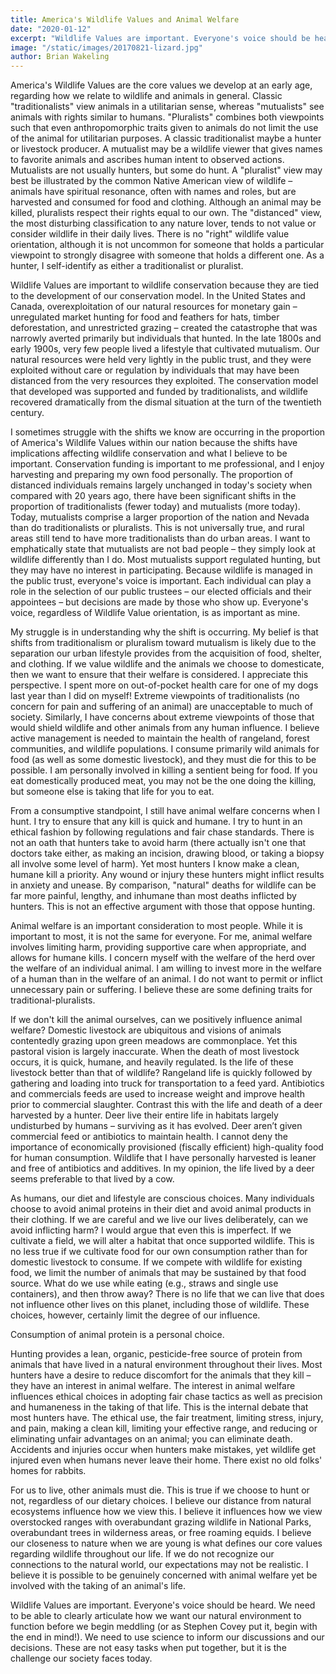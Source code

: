 ```yaml
---
title: America's Wildlife Values and Animal Welfare
date: "2020-01-12"
excerpt: "Wildlife Values are important. Everyone's voice should be heard. We need to use science to inform our discussions and our decisions. These are not easy tasks when put together, but it is the challenge our society faces today."
image: "/static/images/20170821-lizard.jpg"
author: Brian Wakeling
---
```


America's Wildlife Values are the core values we develop at an early age, regarding how we relate to wildlife and animals in general.  Classic "traditionalists" view animals in a utilitarian sense, whereas "mutualists" see animals with rights similar to humans.  "Pluralists" combines both viewpoints such that even anthropomorphic traits given to animals do not limit the use of the animal for utilitarian purposes.  A classic traditionalist maybe a hunter or livestock producer.  A mutualist may be a wildlife viewer that gives names to favorite animals and ascribes human intent to observed actions.  Mutualists are not usually hunters, but some do hunt.  A "pluralist" view may best be illustrated by the common Native American view of wildlife – animals have spiritual resonance, often with names and roles, but are harvested and consumed for food and clothing.  Although an animal may be killed, pluralists respect their rights equal to our own.  The "distanced" view, the most disturbing classification to any nature lover, tends to not value or consider wildlife in their daily lives.  There is no "right" wildlife value orientation, although it is not uncommon for someone that holds a particular viewpoint to strongly disagree with someone that holds a different one.  As a hunter, I self-identify as either a traditionalist or pluralist. 

Wildlife Values are important to wildlife conservation because they are tied to the development of our conservation model.  In the United States and Canada, overexploitation of our natural resources for monetary gain – unregulated market hunting for food and feathers for hats, timber deforestation, and unrestricted grazing – created the catastrophe that was narrowly averted primarily but individuals that hunted.  In the late 1800s and early 1900s, very few people lived a lifestyle that cultivated mutualism.  Our natural resources were held very lightly in the public trust, and they were exploited without care or regulation by individuals that may have been distanced from the very resources they exploited.  The conservation model that developed was supported and funded by traditionalists, and wildlife recovered dramatically from the dismal situation at the turn of the twentieth century. 

I sometimes struggle with the shifts we know are occurring in the proportion of America's Wildlife Values within our nation because the shifts have implications affecting wildlife conservation and what I believe to be important.  Conservation funding is important to me professional, and I enjoy harvesting and preparing my own food personally.  The proportion of distanced individuals remains largely unchanged in today's society when compared with 20 years ago, there have been significant shifts in the proportion of traditionalists (fewer today) and mutualists (more today).  Today, mutualists comprise a larger proportion of the nation and Nevada than do traditionalists or pluralists.  This is not universally true, and rural areas still tend to have more traditionalists than do urban areas.  I want to emphatically state that mutualists are not bad people – they simply look at wildlife differently than I do.  Most mutualists support regulated hunting, but they may have no interest in participating.  Because wildlife is managed in the public trust, everyone's voice is important.  Each individual can play a role in the selection of our public trustees – our elected officials and their appointees – but decisions are made by those who show up.  Everyone's voice, regardless of Wildlife Value orientation, is as important as mine. 

My struggle is in understanding why the shift is occurring.  My belief is that shifts from traditionalism or pluralism toward mutualism is likely due to the separation our urban lifestyle provides from the acquisition of food, shelter, and clothing.  If we value wildlife and the animals we choose to domesticate, then we want to ensure that their welfare is considered.  I appreciate this perspective.  I spent more on out-of-pocket health care for one of my dogs last year than I did on myself!  Extreme viewpoints of traditionalists (no concern for pain and suffering of an animal) are unacceptable to much of society.  Similarly, I have concerns about extreme viewpoints of those that would shield wildlife and other animals from any human influence.  I believe active management is needed to maintain the health of rangeland, forest communities, and wildlife populations.  I consume primarily wild animals for food (as well as some domestic livestock), and they must die for this to be possible.  I am personally involved in killing a sentient being for food.  If you eat domestically produced meat, you may not be the one doing the killing, but someone else is taking that life for you to eat. 

From a consumptive standpoint, I still have animal welfare concerns when I hunt.  I try to ensure that any kill is quick and humane.  I try to hunt in an ethical fashion by following regulations and fair chase standards.  There is not an oath that hunters take to avoid harm (there actually isn't one that doctors take either, as making an incision, drawing blood, or taking a biopsy all involve some level of harm).  Yet most hunters I know make a clean, humane kill a priority.  Any wound or injury these hunters might inflict results in anxiety and unease.  By comparison, "natural" deaths for wildlife can be far more painful, lengthy, and inhumane than most deaths inflicted by hunters.  This is not an effective argument with those that oppose hunting. 

Animal welfare is an important consideration to most people.  While it is important to most, it is not the same for everyone.  For me, animal welfare involves limiting harm, providing supportive care when appropriate, and allows for humane kills.  I concern myself with the welfare of the herd over the welfare of an individual animal.  I am willing to invest more in the welfare of a human than in the welfare of an animal.  I do not want to permit or inflict unnecessary pain or suffering.  I believe these are some defining traits for traditional-pluralists. 

If we don't kill the animal ourselves, can we positively influence animal welfare?  Domestic livestock are ubiquitous and visions of animals contentedly grazing upon green meadows are commonplace.  Yet this pastoral vision is largely inaccurate.  When the death of most livestock occurs, it is quick, humane, and heavily regulated.  Is the life of these livestock better than that of wildlife?  Rangeland life is quickly followed by gathering and loading into truck for transportation to a feed yard.  Antibiotics and commercials feeds are used to increase weight and improve health prior to commercial slaughter.  Contrast this with the life and death of a deer harvested by a hunter. Deer live their entire life in habitats largely undisturbed by humans – surviving as it has evolved. Deer aren’t given commercial feed or antibiotics to maintain health. I cannot deny the importance of economically provisioned (fiscally efficient) high-quality food for human consumption.  Wildlife that I have personally harvested is leaner and free of antibiotics and additives.  In my opinion, the life lived by a deer seems preferable to that lived by a cow. 

As humans, our diet and lifestyle are conscious choices.  Many individuals choose to avoid animal proteins in their diet and avoid animal products in their clothing.  If we are careful and we live our lives deliberately, can we avoid inflicting harm?  I would argue that even this is imperfect.  If we cultivate a field, we will alter a habitat that once supported wildlife.  This is no less true if we cultivate food for our own consumption rather than for domestic livestock to consume.  If we compete with wildlife for existing food, we limit the number of animals that may be sustained by that food source.  What do we use while eating (e.g., straws and single use containers), and then throw away?  There is no life that we can live that does not influence other lives on this planet, including those of wildlife.  These choices, however, certainly limit the degree of our influence. 

Consumption of animal protein is a personal choice. 

Hunting provides a lean, organic, pesticide-free source of protein from animals that have lived in a natural environment throughout their lives.  Most hunters have a desire to reduce discomfort for the animals that they kill – they have an interest in animal welfare.  The interest in animal welfare influences ethical choices in adopting fair chase tactics as well as precision and humaneness in the taking of that life.  This is the internal debate that most hunters have.  The ethical use, the fair treatment, limiting stress, injury, and pain, making a clean kill, limiting your effective range, and reducing or eliminating unfair advantages on an animal; you can eliminate death.  Accidents and injuries occur when hunters make mistakes, yet wildlife get injured even when humans never leave their home.  There exist no old folks' homes for rabbits. 

For us to live, other animals must die.  This is true if we choose to hunt or not, regardless of our dietary choices.  I believe our distance from natural ecosystems influence how we view this.  I believe it influences how we view overstocked ranges with overabundant grazing wildlife in National Parks, overabundant trees in wilderness areas, or free roaming equids.  I believe our closeness to nature when we are young is what defines our core values regarding wildlife throughout our life. If we do not recognize our connections to the natural world, our expectations may not be realistic.  I believe it is possible to be genuinely concerned with animal welfare yet be involved with the taking of an animal's life.  

Wildlife Values are important.  Everyone's voice should be heard.  We need to be able to clearly articulate how we want our natural environment to function before we begin meddling (or as Stephen Covey put it, begin with the end in mind!).  We need to use science to inform our discussions and our decisions.  These are not easy tasks when put together, but it is the challenge our society faces today. 

 